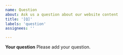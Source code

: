```yaml
---
name: Question
about: Ask us a question about our website content
title: '[Q]'
labels: 'question'
assignees: ''

---
```


**Your question**
Please add your question.
